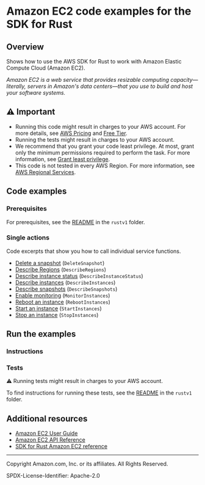 <!--Generated by WRITEME on 2023-11-07 22:20:18.709675 (UTC)-->
# Amazon EC2 code examples for the SDK for Rust

## Overview

Shows how to use the AWS SDK for Rust to work with Amazon Elastic Compute Cloud (Amazon EC2).

<!--custom.overview.start-->
<!--custom.overview.end-->

*Amazon EC2 is a web service that provides resizable computing capacity—literally, servers in Amazon's data centers—that you use to build and host your software systems.*

## ⚠ Important

* Running this code might result in charges to your AWS account. For more details, see [AWS Pricing](https://aws.amazon.com/pricing/?aws-products-pricing.sort-by=item.additionalFields.productNameLowercase&aws-products-pricing.sort-order=asc&awsf.Free%20Tier%20Type=*all&awsf.tech-category=*all) and [Free Tier](https://aws.amazon.com/free/?all-free-tier.sort-by=item.additionalFields.SortRank&all-free-tier.sort-order=asc&awsf.Free%20Tier%20Types=*all&awsf.Free%20Tier%20Categories=*all).
* Running the tests might result in charges to your AWS account.
* We recommend that you grant your code least privilege. At most, grant only the minimum permissions required to perform the task. For more information, see [Grant least privilege](https://docs.aws.amazon.com/IAM/latest/UserGuide/best-practices.html#grant-least-privilege).
* This code is not tested in every AWS Region. For more information, see [AWS Regional Services](https://aws.amazon.com/about-aws/global-infrastructure/regional-product-services).

<!--custom.important.start-->
<!--custom.important.end-->

## Code examples

### Prerequisites

For prerequisites, see the [README](../../README.md#Prerequisites) in the `rustv1` folder.


<!--custom.prerequisites.start-->
<!--custom.prerequisites.end-->

### Single actions

Code excerpts that show you how to call individual service functions.

* [Delete a snapshot](../ebs/src/bin/delete-snapshot.rs#L28) (`DeleteSnapshot`)
* [Describe Regions](src/bin/ec2-helloworld.rs#L24) (`DescribeRegions`)
* [Describe instance status](src/bin/list-all-instance-events.rs#L24) (`DescribeInstanceStatus`)
* [Describe instances](src/bin/describe-instances.rs#L28) (`DescribeInstances`)
* [Describe snapshots](../ebs/src/bin/get-snapshot-state.rs#L29) (`DescribeSnapshots`)
* [Enable monitoring](src/bin/monitor-instance.rs#L28) (`MonitorInstances`)
* [Reboot an instance](src/bin/reboot-instance.rs#L28) (`RebootInstances`)
* [Start an instance](src/bin/start-instance.rs#L28) (`StartInstances`)
* [Stop an instance](src/bin/stop-instance.rs#L28) (`StopInstances`)

## Run the examples

### Instructions



<!--custom.instructions.start-->
<!--custom.instructions.end-->



### Tests

⚠ Running tests might result in charges to your AWS account.


To find instructions for running these tests, see the [README](../../README.md#Tests)
in the `rustv1` folder.



<!--custom.tests.start-->
<!--custom.tests.end-->

## Additional resources

* [Amazon EC2 User Guide](https://docs.aws.amazon.com/AWSEC2/latest/UserGuide/concepts.html)
* [Amazon EC2 API Reference](https://docs.aws.amazon.com/AWSEC2/latest/APIReference/Welcome.html)
* [SDK for Rust Amazon EC2 reference](https://docs.rs/aws-sdk-ec2/latest/aws_sdk_ec2/)

<!--custom.resources.start-->
<!--custom.resources.end-->

---

Copyright Amazon.com, Inc. or its affiliates. All Rights Reserved.

SPDX-License-Identifier: Apache-2.0